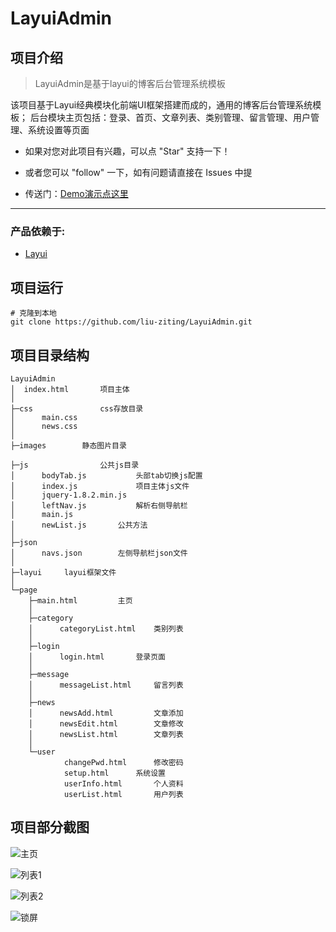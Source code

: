 # LayuiAdmin

## 项目介绍

> LayuiAdmin是基于layui的博客后台管理系统模板

该项目基于Layui经典模块化前端UI框架搭建而成的，通用的博客后台管理系统模板；
后台模块主页包括：登录、首页、文章列表、类别管理、留言管理、用户管理、系统设置等页面

* 如果对您对此项目有兴趣，可以点 "Star" 支持一下！

* 或者您可以 "follow" 一下，如有问题请直接在 Issues 中提

* 传送门：[Demo演示点这里][1]

----------


### 产品依赖于:
 - [Layui][6]

## 项目运行

    # 克隆到本地
    git clone https://github.com/liu-ziting/LayuiAdmin.git
    

## 项目目录结构
```
LayuiAdmin
│  index.html		项目主体
│  
├─css				css存放目录
│      main.css
│      news.css
│      
├─images		静态图片目录

├─js				公共js目录
│      bodyTab.js			头部tab切换js配置
│      index.js				项目主体js文件
│      jquery-1.8.2.min.js
│      leftNav.js			解析右侧导航栏
│      main.js			
│      newList.js		公共方法
│      
├─json			
│      navs.json		左侧导航栏json文件
│      
├─layui		layui框架文件
│              
└─page
    ├─main.html			主页
    │  
    ├─category
    │      categoryList.html	类别列表
    │      
    ├─login
    │  	   login.html		登录页面
    │                  
    ├─message
    │      messageList.html		留言列表
    │      
    ├─news
    │      newsAdd.html			文章添加
    │      newsEdit.html		文章修改
    │      newsList.html		文章列表
    │      
    └─user
            changePwd.html		修改密码
            setup.html		系统设置
            userInfo.html		个人资料
            userList.html		用户列表

```		

## 项目部分截图

![主页][2]

![列表1][3]

![列表2][4]

![锁屏][5]



  [1]: http://liuziting.coding.me/layuiAdmin/blog/index.html
  [2]: http://tc.lihail.cn/layuiadmin1.png
  [3]: http://tc.lihail.cn/layuiadmin2.png
  [4]: http://tc.lihail.cn/layuiadmin3.png
  [5]: http://tc.lihail.cn/layuiadmin4.png
  [6]: https://www.layui.com/

